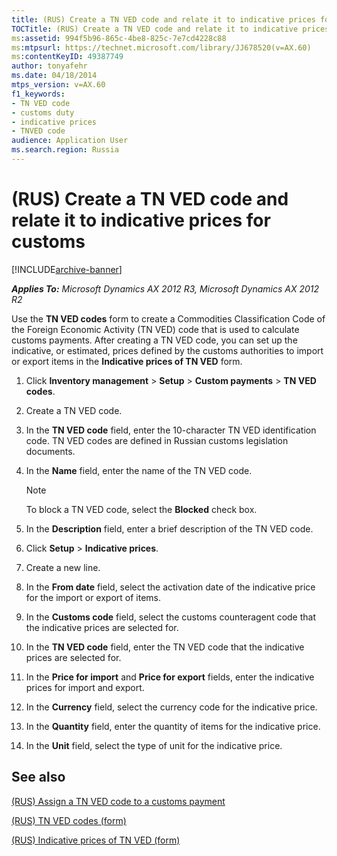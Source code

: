 ```yaml
---
title: (RUS) Create a TN VED code and relate it to indicative prices for customs
TOCTitle: (RUS) Create a TN VED code and relate it to indicative prices for customs
ms:assetid: 994f5b96-865c-4be8-825c-7e7cd4228c88
ms:mtpsurl: https://technet.microsoft.com/library/JJ678520(v=AX.60)
ms:contentKeyID: 49387749
author: tonyafehr
ms.date: 04/18/2014
mtps_version: v=AX.60
f1_keywords:
- TN VED code
- customs duty
- indicative prices
- TNVED code
audience: Application User
ms.search.region: Russia
---
```


# (RUS) Create a TN VED code and relate it to indicative prices for customs 


[!INCLUDE[archive-banner](includes/archive-banner.md)]


_**Applies To:** Microsoft Dynamics AX 2012 R3, Microsoft Dynamics AX 2012 R2_

Use the **TN VED codes** form to create a Commodities Classification Code of the Foreign Economic Activity (TN VED) code that is used to calculate customs payments. After creating a TN VED code, you can set up the indicative, or estimated, prices defined by the customs authorities to import or export items in the **Indicative prices of TN VED** form.

1.  Click **Inventory management** \> **Setup** \> **Custom payments** \> **TN VED codes**.

2.  Create a TN VED code.

3.  In the **TN VED code** field, enter the 10-character TN VED identification code. TN VED codes are defined in Russian customs legislation documents.

4.  In the **Name** field, enter the name of the TN VED code.
    

    > [!NOTE]
    > <P>To block a TN VED code, select the <STRONG>Blocked</STRONG> check box.</P>



5.  In the **Description** field, enter a brief description of the TN VED code.

6.  Click **Setup** \> **Indicative prices**.

7.  Create a new line.

8.  In the **From date** field, select the activation date of the indicative price for the import or export of items.

9.  In the **Customs code** field, select the customs counteragent code that the indicative prices are selected for.

10. In the **TN VED code** field, enter the TN VED code that the indicative prices are selected for.

11. In the **Price for import** and **Price for export** fields, enter the indicative prices for import and export.

12. In the **Currency** field, select the currency code for the indicative price.

13. In the **Quantity** field, enter the quantity of items for the indicative price.

14. In the **Unit** field, select the type of unit for the indicative price.

## See also

[(RUS) Assign a TN VED code to a customs payment](rus-assign-a-tn-ved-code-to-a-customs-payment.md)

[(RUS) TN VED codes (form)](https://technet.microsoft.com/library/jj711428\(v=ax.60\))

[(RUS) Indicative prices of TN VED (form)](https://technet.microsoft.com/library/jj711361\(v=ax.60\))

  



